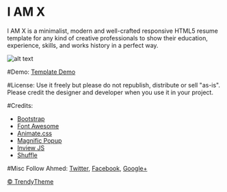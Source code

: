 # I AM X
I AM X is a minimalist, modern and well-crafted responsive HTML5 resume template for any kind of creative professionals to show their education, experience, skills, and works history in a perfect way.

![alt text](http://trendytheme.net/wp-content/uploads/edd/2015/10/Futani-Admin-Board-Preview-11.jpg "iamx")

#Demo:
<a href="http://trendytheme.net/demo/iamx/v/" target="_blank">Template Demo</a>

#License: 
Use it freely but please do not republish, distribute or sell "as-is". Please credit the designer and developer when you use it in your project.

#Credits: 
- <a href="http://getbootstrap.com/" target="_blank">Bootstrap</a>
- <a href="https://fortawesome.github.io/Font-Awesome/" target="_blank">Font Awesome</a>
- <a href="https://daneden.github.io/animate.css/" target="_blank">Animate.css</a>
- <a href="http://dimsemenov.com/plugins/magnific-popup/" target="_blank">Magnific Popup</a>
- <a href="https://github.com/protonet/jquery.inview" target="_blank">Inview JS</a>
- <a href="http://vestride.github.io/Shuffle/" target="_blank">Shuffle</a>

#Misc
Follow Ahmed: <a href="https://twitter.com/ahmedfaruk_me" target="_blank">Twitter</a>, <a href="https://www.facebook.com/ahmedfaruk.me" target="_blank">Facebook</a>, <a href="https://plus.google.com/u/0/114068300126923667161" target="_blank">Google+</a>

<a href="http://trendytheme.net/" target="_blank">&copy; TrendyTheme </a>

